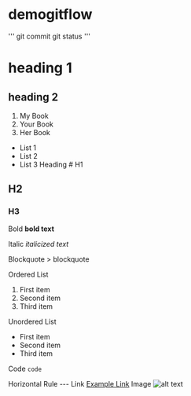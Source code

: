 # demogitflow
'''
git commit
git status
'''

# heading 1
## heading 2

1. My Book
2. Your Book
3. Her Book

- List 1
- List 2
- List 3
Heading	# H1
## H2
### H3
Bold	**bold text**

Italic	*italicized text*

Blockquote	> blockquote

Ordered List	
1. First item
2. Second item
3. Third item

Unordered List	
- First item
- Second item
- Third item

Code	`code`

Horizontal Rule	---
Link	[Example Link](https://www.example.com)
Image	![alt text](image.jpg)
